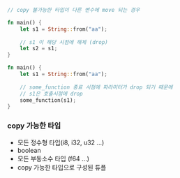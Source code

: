 ```rust
// copy 불가능한 타입이 다른 변수에 move 되는 경우

fn main() {
    let s1 = String::from("aa");
    
    // s1 이 해당 시점에 해제 (drop)
    let s2 = s1;
}
```

```rust
fn main() {
    let s1 = String::from("aa");
    
    // some_function 종료 시점에 파라미터가 drop 되기 때문에
    // s1은 호출시점에 drop
    some_function(s1);
}
```




### copy 가능한 타입
- 모든 정수형 타입(i8, i32, u32 ...)
- boolean
- 모든 부동소수 타입 (f64 ...)
- copy 가능한 타입으로 구성된 튜플


